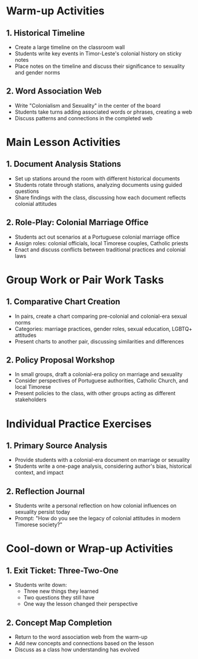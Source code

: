 # Warm-up Activities

## 1. Historical Timeline

- Create a large timeline on the classroom wall
- Students write key events in Timor-Leste's colonial history on sticky notes
- Place notes on the timeline and discuss their significance to sexuality and gender norms

## 2. Word Association Web

- Write "Colonialism and Sexuality" in the center of the board
- Students take turns adding associated words or phrases, creating a web
- Discuss patterns and connections in the completed web

# Main Lesson Activities

## 1. Document Analysis Stations

- Set up stations around the room with different historical documents
- Students rotate through stations, analyzing documents using guided questions
- Share findings with the class, discussing how each document reflects colonial attitudes

## 2. Role-Play: Colonial Marriage Office

- Students act out scenarios at a Portuguese colonial marriage office
- Assign roles: colonial officials, local Timorese couples, Catholic priests
- Enact and discuss conflicts between traditional practices and colonial laws

# Group Work or Pair Work Tasks

## 1. Comparative Chart Creation

- In pairs, create a chart comparing pre-colonial and colonial-era sexual norms
- Categories: marriage practices, gender roles, sexual education, LGBTQ+ attitudes
- Present charts to another pair, discussing similarities and differences

## 2. Policy Proposal Workshop

- In small groups, draft a colonial-era policy on marriage and sexuality
- Consider perspectives of Portuguese authorities, Catholic Church, and local Timorese
- Present policies to the class, with other groups acting as different stakeholders

# Individual Practice Exercises

## 1. Primary Source Analysis

- Provide students with a colonial-era document on marriage or sexuality
- Students write a one-page analysis, considering author's bias, historical context, and impact

## 2. Reflection Journal

- Students write a personal reflection on how colonial influences on sexuality persist today
- Prompt: "How do you see the legacy of colonial attitudes in modern Timorese society?"

# Cool-down or Wrap-up Activities

## 1. Exit Ticket: Three-Two-One

- Students write down:
  - Three new things they learned
  - Two questions they still have
  - One way the lesson changed their perspective

## 2. Concept Map Completion

- Return to the word association web from the warm-up
- Add new concepts and connections based on the lesson
- Discuss as a class how understanding has evolved